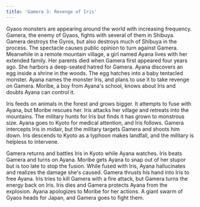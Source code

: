 ```yaml
---
title: 'Gamera 3: Revenge of Iris'
---
```


Gyaos monsters are appearing around the world with increasing frequency. Gamera,
the enemy of Gyaos, fights with several of them in Shibuya. Gamera destroys the
Gyros, but also destroys much of Shibuya in the process. The spectacle causes
public opinion to turn against Gamera. Meanwhile in a remote mountain village, a
girl named Ayana lives with her extended family. Her parents died when Gamera
first appeared four years ago. She harbors a deep-seated hatred for Gamera.
Ayana discovers an egg inside a shrine in the woods. The egg hatches into a baby
tentacled monster. Ayana names the monster Iris, and plans to use it to take
revenge on Gamera. Moribe, a boy from Ayana's school, knows about Iris and
doubts Ayana can control it.

Iris feeds on animals in the forest and grows bigger. It attempts to fuse with
Ayana, but Moribe rescues her. Iris attacks her village and retreats into the
mountains. The military hunts for Iris but finds it has grown to monstrous size.
Ayana goes to Kyoto for medical attention, and Iris follows. Gamera intercepts
Iris in midair, but the military targets Gamera and shoots him down. Iris
descends to Kyoto as a typhoon makes landfall, and the military is helpless to
intervene.

Gamera returns and battles Iris in Kyoto while Ayana watches. Iris beats Gamera
and turns on Ayana. Moribe gets Ayana to snap out of her stupor but is too late
to stop the fusion. While fused with Iris, Ayana hallucinates and realizes the
damage she's caused. Gamera thrusts his hand into Iris to free Ayana. Iris tries
to kill Gamera with a fire attack, but Gamera turns the energy back on Iris.
Iris dies and Gamera protects Ayana from the explosion. Ayana apologizes to
Moribe for her actions. A giant swarm of Gyaos heads for Japan, and Gamera goes
to fight them.
